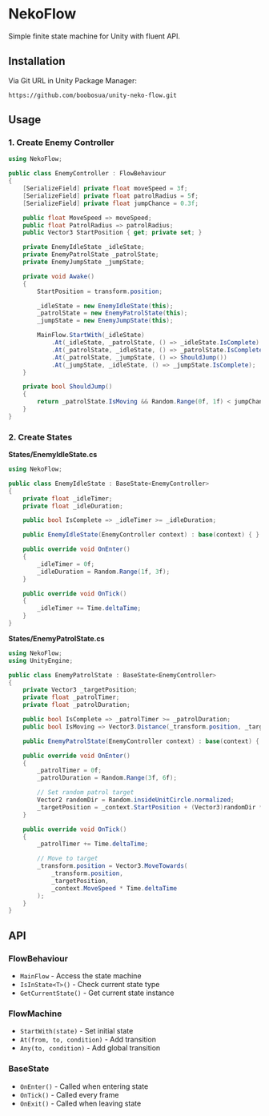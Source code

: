 # NekoFlow

Simple finite state machine for Unity with fluent API.

## Installation

Via Git URL in Unity Package Manager:

```
https://github.com/boobosua/unity-neko-flow.git
```

## Usage

### 1. Create Enemy Controller

```csharp
using NekoFlow;

public class EnemyController : FlowBehaviour
{
    [SerializeField] private float moveSpeed = 3f;
    [SerializeField] private float patrolRadius = 5f;
    [SerializeField] private float jumpChance = 0.3f;

    public float MoveSpeed => moveSpeed;
    public float PatrolRadius => patrolRadius;
    public Vector3 StartPosition { get; private set; }

    private EnemyIdleState _idleState;
    private EnemyPatrolState _patrolState;
    private EnemyJumpState _jumpState;

    private void Awake()
    {
        StartPosition = transform.position;

        _idleState = new EnemyIdleState(this);
        _patrolState = new EnemyPatrolState(this);
        _jumpState = new EnemyJumpState(this);

        MainFlow.StartWith(_idleState)
            .At(_idleState, _patrolState, () => _idleState.IsComplete)
            .At(_patrolState, _idleState, () => _patrolState.IsComplete)
            .At(_patrolState, _jumpState, () => ShouldJump())
            .At(_jumpState, _idleState, () => _jumpState.IsComplete);
    }

    private bool ShouldJump()
    {
        return _patrolState.IsMoving && Random.Range(0f, 1f) < jumpChance * Time.deltaTime;
    }
}
```

### 2. Create States

**States/EnemyIdleState.cs**

```csharp
using NekoFlow;

public class EnemyIdleState : BaseState<EnemyController>
{
    private float _idleTimer;
    private float _idleDuration;

    public bool IsComplete => _idleTimer >= _idleDuration;

    public EnemyIdleState(EnemyController context) : base(context) { }

    public override void OnEnter()
    {
        _idleTimer = 0f;
        _idleDuration = Random.Range(1f, 3f);
    }

    public override void OnTick()
    {
        _idleTimer += Time.deltaTime;
    }
}
```

**States/EnemyPatrolState.cs**

```csharp
using NekoFlow;
using UnityEngine;

public class EnemyPatrolState : BaseState<EnemyController>
{
    private Vector3 _targetPosition;
    private float _patrolTimer;
    private float _patrolDuration;

    public bool IsComplete => _patrolTimer >= _patrolDuration;
    public bool IsMoving => Vector3.Distance(_transform.position, _targetPosition) > 0.1f;

    public EnemyPatrolState(EnemyController context) : base(context) { }

    public override void OnEnter()
    {
        _patrolTimer = 0f;
        _patrolDuration = Random.Range(3f, 6f);

        // Set random patrol target
        Vector2 randomDir = Random.insideUnitCircle.normalized;
        _targetPosition = _context.StartPosition + (Vector3)randomDir * _context.PatrolRadius;
    }

    public override void OnTick()
    {
        _patrolTimer += Time.deltaTime;

        // Move to target
        _transform.position = Vector3.MoveTowards(
            _transform.position,
            _targetPosition,
            _context.MoveSpeed * Time.deltaTime
        );
    }
}
```

## API

### FlowBehaviour

- `MainFlow` - Access the state machine
- `IsInState<T>()` - Check current state type
- `GetCurrentState()` - Get current state instance

### FlowMachine

- `StartWith(state)` - Set initial state
- `At(from, to, condition)` - Add transition
- `Any(to, condition)` - Add global transition

### BaseState<T>

- `OnEnter()` - Called when entering state
- `OnTick()` - Called every frame
- `OnExit()` - Called when leaving state
